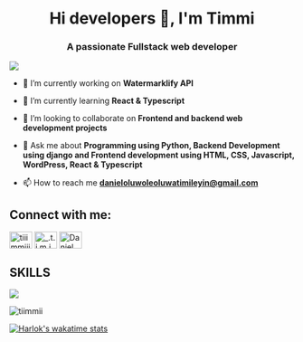 <h1 align="center">Hi developers 👋, I'm Timmi</h1>
<h3 align="center">A passionate Fullstack web developer</h3>

![](https://komarev.com/ghpvc/?username=Tiimmii&style=for-the-badge&color=brightgreen)

- 🔭 I’m currently working on **Watermarklify API**

- 🌱 I’m currently learning **React & Typescript**

- 👯 I’m looking to collaborate on **Frontend and backend web development projects**

- 💬 Ask me about **Programming using Python, Backend Development using django and Frontend development using HTML, CSS, Javascript, WordPress, React & Typescript**

- 📫 How to reach me **danieloluwoleoluwatimileyin@gmail.com**



<h2 align="left">Connect with me:</h2>
<p align="left">
<a href="https://x.com/Timmi_tech" target="blank"><img align="center" src="https://raw.githubusercontent.com/rahuldkjain/github-profile-readme-generator/master/src/images/icons/Social/twitter.svg" alt="tiiimmiiii" height="30" width="40" /></a>
<a href="https://instagram.com/timmi.tech" target="blank"><img align="center" src="https://raw.githubusercontent.com/rahuldkjain/github-profile-readme-generator/master/src/images/icons/Social/instagram.svg" alt="_.t.i.m.i.__" height="30" width="40" /></a>
<a href="https://linkedin.com/in/tiimmii" target="blank"><img align="center" src="https://raw.githubusercontent.com/rahuldkjain/github-profile-readme-generator/master/src/images/icons/Social/linked-in-alt.svg" alt="Daniel Oluwole" height="30" width="40" /></a>
</p>

<h2>SKILLS </h2>
<p>
  <a href="https://skillicons.dev">
    <img src="https://skillicons.dev/icons?i=react,next,js,vite,wordpress,python,typescript,django,html,css,scss,tailwind,docker,bootstrap,git" />
  </a>
</p>



<p><img align="center" src="https://github-readme-streak-stats.herokuapp.com/?user=tiimmii&" alt="tiimmii" /></p>

[![Harlok's wakatime stats](https://github-readme-stats.vercel.app/api/wakatime?username=Tiimmii)](https://github.com/anuraghazra/github-readme-stats)<br/>




